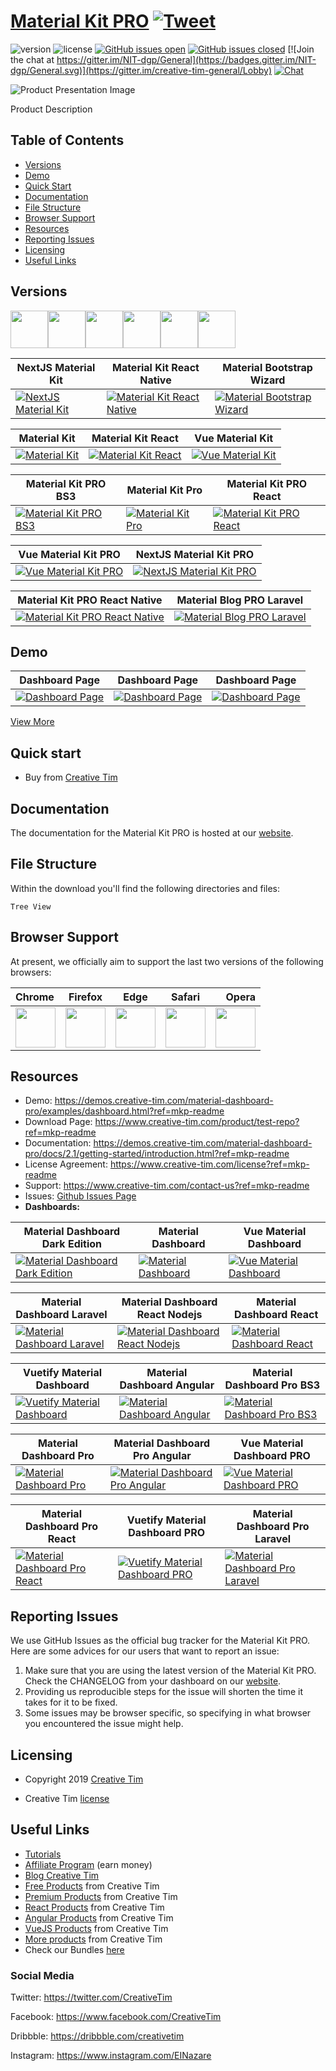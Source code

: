 # [Material Kit PRO](https://demos.creative-tim.com/material-dashboard-pro/examples/dashboard.html?ref=mkp-readme) [![Tweet](https://img.shields.io/twitter/url/http/shields.io.svg?style=social&logo=twitter)](https://twitter.com/share?url=https%3A%2F%2Fdemos.creative-tim.com%2Fmaterial-dashboard-pro%2Fexamples%2Fdashboard.html&text=Material%20Kit%20PRO&via=Creative%20Tim&hashtags=creative-tim%20creativetim)


![version](https://img.shields.io/badge/version-2.1.7-blue.svg) ![license](https://img.shields.io/badge/license-MIT-blue.svg) [![GitHub issues open](https://img.shields.io/github/issues/EINazare/ct-test-repo.svg?maxAge=2592000)](https://github.com/EINazare/ct-test-repo/issues?q=is%3Aopen+is%3Aissue) [![GitHub issues closed](https://img.shields.io/github/issues-closed-raw/EINazare/ct-test-repo.svg?maxAge=2592000)](https://github.com/EINazare/ct-test-repo/issues?q=is%3Aissue+is%3Aclosed) [![Join the chat at https://gitter.im/NIT-dgp/General](https://badges.gitter.im/NIT-dgp/General.svg)](https://gitter.im/creative-tim-general/Lobby) [![Chat](https://img.shields.io/badge/chat-on%20discord-7289da.svg)](https://discord.gg/E4aHAQy)


![Product Presentation Image](https://s3.amazonaws.com/creativetim_bucket/products/51/original/opt_mdp_thumbnail.jpg?1521134752)

Product Description


## Table of Contents

* [Versions](#versions)
* [Demo](#demo)
* [Quick Start](#quick-start)
* [Documentation](#documentation)
* [File Structure](#file-structure)
* [Browser Support](#browser-support)
* [Resources](#resources)
* [Reporting Issues](#reporting-issues)
* [Licensing](#licensing)
* [Useful Links](#useful-links)


## Versions

[<img src="https://github.com/creativetimofficial/public-assets/blob/master/logos/html-logo.jpg?raw=true" width="60" height="60" />](https://www.creative-tim.com/product/material-kit-pro?ref=mkp-readme)[<img src="https://github.com/creativetimofficial/public-assets/blob/master/logos/nextjs_logo.jpg?raw=true" width="60" height="60" />](https://www.creative-tim.com/product/nextjs-material-kit-pro?ref=mkp-readme)[<img src="https://github.com/creativetimofficial/public-assets/blob/master/logos/react-native-logo.jpg?raw=true" width="60" height="60" />](https://www.creative-tim.com/product/material-kit-pro-react-native?ref=mkp-readme)[<img src="https://github.com/creativetimofficial/public-assets/blob/master/logos/react-logo.jpg?raw=true" width="60" height="60" />](https://www.creative-tim.com/product/material-kit-pro-react?ref=mkp-readme)[<img src="https://github.com/creativetimofficial/public-assets/blob/master/logos/vue-logo.jpg?raw=true" width="60" height="60" />](https://www.creative-tim.com/product/vue-material-kit-pro?ref=mkp-readme)[<img src="https://github.com/creativetimofficial/public-assets/blob/master/logos/laravel_logo.png?raw=true" width="60" height="60" />](https://www.creative-tim.com/product/material-blog-pro-laravel?ref=mkp-readme)

|NextJS Material Kit|Material Kit React Native|Material Bootstrap Wizard|
| --- | --- | --- |
| [![NextJS Material Kit](https://s3.amazonaws.com/creativetim_bucket/products/217/original/opt_mk_nextjs_thumbnail.jpg?1568298175)](https://www.creative-tim.com/product/nextjs-material-kit)  | [![Material Kit React Native](https://s3.amazonaws.com/creativetim_bucket/products/144/original/opt_mkrn_thumbnail.jpg?1549467773)](https://www.creative-tim.com/product/material-kit-react-native)  | [![Material Bootstrap Wizard](https://s3.amazonaws.com/creativetim_bucket/products/48/original/opt_mbw_thumbnail.jpg?1472405077)](https://www.creative-tim.com/product/material-bootstrap-wizard)  |



|Material Kit|Material Kit React|Vue Material Kit|
| --- | --- | --- |
| [![Material Kit](https://s3.amazonaws.com/creativetim_bucket/products/38/original/opt_mk_thumbnail.jpg?1516963185)](https://www.creative-tim.com/product/material-kit)  | [![Material Kit React](https://s3.amazonaws.com/creativetim_bucket/products/83/original/opt_mk_react_thumbnail.jpg?1525851474)](https://www.creative-tim.com/product/material-kit-react)  | [![Vue Material Kit](https://s3.amazonaws.com/creativetim_bucket/products/97/original/opt_mk_vue_thumbnail.jpg?1538041206)](https://www.creative-tim.com/product/vue-material-kit)  |



|Material Kit PRO BS3|Material Kit Pro|Material Kit PRO React|
| --- | --- | --- |
| [![Material Kit PRO BS3](https://s3.amazonaws.com/creativetim_bucket/products/70/original/opt_mkp_thumbnail.jpg?1515769052)](https://www.creative-tim.com/product/material-kit-pro-bs3)  | [![Material Kit Pro](https://s3.amazonaws.com/creativetim_bucket/products/46/original/opt_mkp_thumbnail.jpg?1515776562)](https://www.creative-tim.com/product/material-kit-pro)  | [![Material Kit PRO React](https://s3.amazonaws.com/creativetim_bucket/products/89/original/opt_mkp_react_thumbnail.jpg?1532091622)](https://www.creative-tim.com/product/material-kit-pro-react)  |



|Vue Material Kit PRO|NextJS Material Kit PRO|
| --- | --- |
| [![Vue Material Kit PRO](https://s3.amazonaws.com/creativetim_bucket/products/139/original/opt_mkp_vue_thumbnail.jpg?1547651786)](https://www.creative-tim.com/product/vue-material-kit-pro)  | [![NextJS Material Kit PRO](https://s3.amazonaws.com/creativetim_bucket/products/218/original/opt_mkp_nextjs_thumbnail.jpg?1568968829)](https://www.creative-tim.com/product/nextjs-material-kit-pro)  |



|Material Kit PRO React Native|Material Blog PRO Laravel |
| --- | --- |
| [![Material Kit PRO React Native](https://s3.amazonaws.com/creativetim_bucket/products/143/original/opt_mkprn_thumbnail.jpg?1549302564)](https://www.creative-tim.com/product/material-kit-pro-react-native)  | [![Material Blog PRO Laravel ](https://s3.amazonaws.com/creativetim_bucket/products/222/original/opt_mb_laravel_thumbnail.jpg?1571907923)](https://www.creative-tim.com/product/material-blog-pro-laravel)  |






## Demo

| Dashboard Page | Dashboard Page | Dashboard Page  |
| --- | --- | ---  |
| [![Dashboard Page](https://raw.githubusercontent.com/creativetimofficial/public-assets/master/argon-dashboard-react/dashboard-page.png)](https://raw.githubusercontent.com/creativetimofficial/public-assets/master/argon-dashboard-react/dashboard-page.png?ref=mkp-readme)  | [![Dashboard Page](https://raw.githubusercontent.com/creativetimofficial/public-assets/master/argon-dashboard-react/dashboard-page.png)](https://raw.githubusercontent.com/creativetimofficial/public-assets/master/argon-dashboard-react/dashboard-page.png?ref=mkp-readme)  | [![Dashboard Page](https://raw.githubusercontent.com/creativetimofficial/public-assets/master/argon-dashboard-react/dashboard-page.png)](?ref=mkp-readme)



[View More](https://demos.creative-tim.com/material-dashboard-pro/examples/dashboard.html?ref=mkp-readme)


## Quick start

- Buy from [Creative Tim](https://www.creative-tim.com/product/test-repo?ref=mkp-readme)




## Documentation
The documentation for the Material Kit PRO is hosted at our [website](https://demos.creative-tim.com/material-dashboard-pro/docs/2.1/getting-started/introduction.html?ref=mkp-readme).


## File Structure
Within the download you'll find the following directories and files:

```
Tree View
```


## Browser Support

At present, we officially aim to support the last two versions of the following browsers:

| Chrome | Firefox | Edge | Safari | Opera |
|:---|:---:|:---:|:---:|---:|
| <img src="https://github.com/creativetimofficial/public-assets/blob/master/logos/chrome-logo.png?raw=true" width="64" height="64"> | <img src="https://raw.githubusercontent.com/creativetimofficial/public-assets/master/logos/firefox-logo.png" width="64" height="64"> | <img src="https://raw.githubusercontent.com/creativetimofficial/public-assets/master/logos/edge-logo.png" width="64" height="64"> | <img src="https://raw.githubusercontent.com/creativetimofficial/public-assets/master/logos/safari-logo.png" width="64" height="64"> | <img src="https://raw.githubusercontent.com/creativetimofficial/public-assets/master/logos/opera-logo.png" width="64" height="64"> |

## Resources
- Demo: <https://demos.creative-tim.com/material-dashboard-pro/examples/dashboard.html?ref=mkp-readme>
- Download Page: <https://www.creative-tim.com/product/test-repo?ref=mkp-readme>
- Documentation: <https://demos.creative-tim.com/material-dashboard-pro/docs/2.1/getting-started/introduction.html?ref=mkp-readme>
- License Agreement: <https://www.creative-tim.com/license?ref=mkp-readme>
- Support: <https://www.creative-tim.com/contact-us?ref=mkp-readme>
- Issues: [Github Issues Page](https://github.com/creativetimofficial/ct-material-dashboard-pro/issues)
- **Dashboards:**

|Material Dashboard Dark Edition|Material Dashboard|Vue Material Dashboard |
| --- | --- | --- |
| [![Material Dashboard Dark Edition](https://s3.amazonaws.com/creativetim_bucket/products/95/original/opt_mdb_thumbnail.jpg?1535551949)](https://www.creative-tim.com/product/material-dashboard-dark)  | [![Material Dashboard](https://s3.amazonaws.com/creativetim_bucket/products/50/original/opt_md_thumbnail.jpg?1522232645)](https://www.creative-tim.com/product/material-dashboard)  | [![Vue Material Dashboard ](https://s3.amazonaws.com/creativetim_bucket/products/81/original/opt_md_vue_thumbnail.jpg?1534938464)](https://www.creative-tim.com/product/vue-material-dashboard)  |



|Material Dashboard Laravel|Material Dashboard React Nodejs|Material Dashboard React|
| --- | --- | --- |
| [![Material Dashboard Laravel](https://s3.amazonaws.com/creativetim_bucket/products/154/original/opt_md_laravel_thumbnail.jpg?1554814177)](https://www.creative-tim.com/product/material-dashboard-laravel)  | [![Material Dashboard React Nodejs](https://s3.amazonaws.com/creativetim_bucket/products/157/original/opt_md_react_node_thumbnail.jpg?1557907791)](https://www.creative-tim.com/product/material-dashboard-react-nodejs)  | [![Material Dashboard React](https://s3.amazonaws.com/creativetim_bucket/products/71/original/opt_mdr_thumbnail.jpg?1517307720)](https://www.creative-tim.com/product/material-dashboard-react)  |



|Vuetify Material Dashboard|Material Dashboard Angular|Material Dashboard Pro BS3|
| --- | --- | --- |
| [![Vuetify Material Dashboard](https://s3.amazonaws.com/creativetim_bucket/products/100/original/opt_md_vuetify_thumbnail.jpg?1539698855)](https://www.creative-tim.com/product/vuetify-material-dashboard)  | [![Material Dashboard Angular](https://s3.amazonaws.com/creativetim_bucket/products/53/original/opt_md_angular_thumbnail.jpg?1551358074)](https://www.creative-tim.com/product/material-dashboard-angular2)  | [![Material Dashboard Pro BS3](https://s3.amazonaws.com/creativetim_bucket/products/78/original/opt_mdp_thumbnail.jpg?1521133551)](https://www.creative-tim.com/product/material-dashboard-pro-bs3)  |



|Material Dashboard Pro|Material Dashboard Pro Angular|Vue Material Dashboard PRO|
| --- | --- | --- |
| [![Material Dashboard Pro](https://s3.amazonaws.com/creativetim_bucket/products/51/original/opt_mdp_thumbnail.jpg?1521134752)](https://www.creative-tim.com/product/material-dashboard-pro)  | [![Material Dashboard Pro Angular](https://s3.amazonaws.com/creativetim_bucket/products/55/original/opt_mdp_angular_thumbnail.jpg?1551358096)](https://www.creative-tim.com/product/material-dashboard-pro-angular2)  | [![Vue Material Dashboard PRO](https://s3.amazonaws.com/creativetim_bucket/products/87/original/opt_mdp_vue_thumbnail.jpg?1534938492)](https://www.creative-tim.com/product/vue-material-dashboard-pro)  |



|Material Dashboard Pro React|Vuetify Material Dashboard PRO|Material Dashboard Pro Laravel |
| --- | --- | --- |
| [![Material Dashboard Pro React](https://s3.amazonaws.com/creativetim_bucket/products/80/original/opt_mdp_react_thumbnail.jpg?1522160852)](https://www.creative-tim.com/product/material-dashboard-pro-react)  | [![Vuetify Material Dashboard PRO](https://s3.amazonaws.com/creativetim_bucket/products/207/original/opt_mdp_vuetify_thumbnail.jpg?1568279033)](https://www.creative-tim.com/product/vuetify-material-dashboard-pro)  | [![Material Dashboard Pro Laravel ](https://s3.amazonaws.com/creativetim_bucket/products/158/original/opt_mdp_laravel_thumbnail.jpg?1556007802)](https://www.creative-tim.com/product/material-dashboard-pro-laravel)  |





## Reporting Issues

We use GitHub Issues as the official bug tracker for the Material Kit PRO. Here are some advices for our users that want to report an issue:

1. Make sure that you are using the latest version of the Material Kit PRO. Check the CHANGELOG from your dashboard on our [website](https://www.creative-tim.com/?ref=mkp-readme).
2. Providing us reproducible steps for the issue will shorten the time it takes for it to be fixed.
3. Some issues may be browser specific, so specifying in what browser you encountered the issue might help.

## Licensing

- Copyright 2019 <a href="https://www.creative-tim.com/?ref=mkp-readme" target="_blank">Creative Tim</a>


- Creative Tim [license](https://www.creative-tim.com/license?ref=mkp-readme)



## Useful Links

- [Tutorials](https://www.youtube.com/channel/UCVyTG4sCw-rOvB9oHkzZD1w)
- [Affiliate Program](https://www.creative-tim.com/affiliates/new?ref=mkp-readme) (earn money)
- [Blog Creative Tim](http://blog.creative-tim.com/?ref=mkp-readme)
- [Free Products](https://www.creative-tim.com/templates/free?ref=mkp-readme) from Creative Tim
- [Premium Products](https://www.creative-tim.com/templates/premium?ref=mkp-readme) from Creative Tim
- [React Products](https://www.creative-tim.com/templates/react?ref=mkp-readme) from Creative Tim
- [Angular Products](https://www.creative-tim.com/templates/angular?ref=mkp-readme) from Creative Tim
- [VueJS Products](https://www.creative-tim.com/templates/vuejs?ref=mkp-readme) from Creative Tim
- [More products](https://www.creative-tim.com/templates?ref=mkp-readme) from Creative Tim
- Check our Bundles [here](https://www.creative-tim.com/bundles?ref=mkp-readme)

### Social Media

Twitter: <https://twitter.com/CreativeTim>

Facebook: <https://www.facebook.com/CreativeTim>

Dribbble: <https://dribbble.com/creativetim>

Instagram: <https://www.instagram.com/EINazare>
